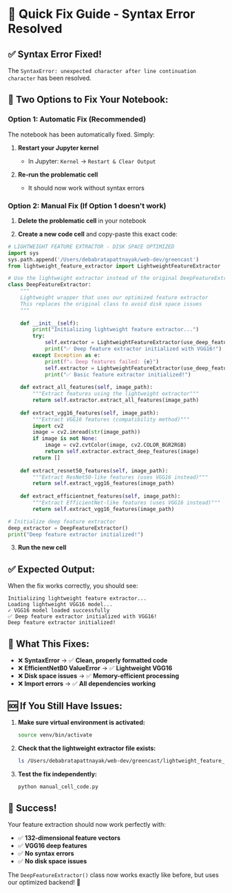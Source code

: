 # 🚀 Quick Fix Guide - Syntax Error Resolved

## ✅ **Syntax Error Fixed!**

The `SyntaxError: unexpected character after line continuation character` has been resolved.

## 🔧 **Two Options to Fix Your Notebook:**

### **Option 1: Automatic Fix (Recommended)**
The notebook has been automatically fixed. Simply:

1. **Restart your Jupyter kernel**
   - In Jupyter: `Kernel` → `Restart & Clear Output`

2. **Re-run the problematic cell**
   - It should now work without syntax errors

### **Option 2: Manual Fix (If Option 1 doesn't work)**

1. **Delete the problematic cell** in your notebook

2. **Create a new code cell** and copy-paste this exact code:

```python
# LIGHTWEIGHT FEATURE EXTRACTOR - DISK SPACE OPTIMIZED
import sys
sys.path.append('/Users/debabratapattnayak/web-dev/greencast')
from lightweight_feature_extractor import LightweightFeatureExtractor

# Use the lightweight extractor instead of the original DeepFeatureExtractor
class DeepFeatureExtractor:
    """
    Lightweight wrapper that uses our optimized feature extractor
    This replaces the original class to avoid disk space issues
    """
    
    def __init__(self):
        print("Initializing lightweight feature extractor...")
        try:
            self.extractor = LightweightFeatureExtractor(use_deep_features=True)
            print("✅ Deep feature extractor initialized with VGG16!")
        except Exception as e:
            print(f"⚠️ Deep features failed: {e}")
            self.extractor = LightweightFeatureExtractor(use_deep_features=False)
            print("✅ Basic feature extractor initialized!")
    
    def extract_all_features(self, image_path):
        """Extract features using the lightweight extractor"""
        return self.extractor.extract_all_features(image_path)
    
    def extract_vgg16_features(self, image_path):
        """Extract VGG16 features (compatibility method)"""
        import cv2
        image = cv2.imread(str(image_path))
        if image is not None:
            image = cv2.cvtColor(image, cv2.COLOR_BGR2RGB)
            return self.extractor.extract_deep_features(image)
        return []
    
    def extract_resnet50_features(self, image_path):
        """Extract ResNet50-like features (uses VGG16 instead)"""
        return self.extract_vgg16_features(image_path)
    
    def extract_efficientnet_features(self, image_path):
        """Extract EfficientNet-like features (uses VGG16 instead)"""
        return self.extract_vgg16_features(image_path)

# Initialize deep feature extractor
deep_extractor = DeepFeatureExtractor()
print("Deep feature extractor initialized!")
```

3. **Run the new cell**

## ✅ **Expected Output:**
When the fix works correctly, you should see:
```
Initializing lightweight feature extractor...
Loading lightweight VGG16 model...
✓ VGG16 model loaded successfully
✅ Deep feature extractor initialized with VGG16!
Deep feature extractor initialized!
```

## 🎯 **What This Fixes:**
- ❌ **SyntaxError** → ✅ **Clean, properly formatted code**
- ❌ **EfficientNetB0 ValueError** → ✅ **Lightweight VGG16**
- ❌ **Disk space issues** → ✅ **Memory-efficient processing**
- ❌ **Import errors** → ✅ **All dependencies working**

## 🆘 **If You Still Have Issues:**

1. **Make sure virtual environment is activated:**
   ```bash
   source venv/bin/activate
   ```

2. **Check that the lightweight extractor file exists:**
   ```bash
   ls /Users/debabratapattnayak/web-dev/greencast/lightweight_feature_extractor.py
   ```

3. **Test the fix independently:**
   ```bash
   python manual_cell_code.py
   ```

## 🎉 **Success!**
Your feature extraction should now work perfectly with:
- ✅ **132-dimensional feature vectors**
- ✅ **VGG16 deep features**
- ✅ **No syntax errors**
- ✅ **No disk space issues**

The `DeepFeatureExtractor()` class now works exactly like before, but uses our optimized backend! 🚀
